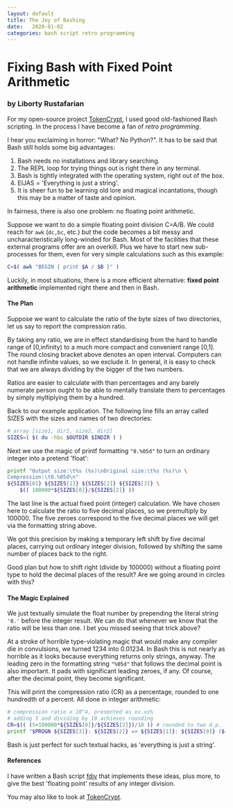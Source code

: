 ```yaml
---
layout: default
title: The Joy of Bashing
date:   2020-01-02
categories: bash script retro programming
---
```

# Fixing Bash with Fixed Point Arithmetic

### by Liborty Rustafarian

For my open-source project [TokenCrypt](https://github.com/liborty/TokenCrypt),
I used good old-fashioned Bash scripting. In the process I have become a fan of *retro programming*.

I hear you exclaiming in horror: "What? No Python?".
It has to be said that Bash still holds some big advantages: 

1. Bash needs no installations and library searching.
2. The REPL loop for trying things out is right there in any terminal.
3. Bash is tightly integrated with the operating system, right out of the box.
4. EIJAS = 'Everything is just a string'.
5. It is sheer fun to be learning old lore and magical incantations, 
though this may be a matter of taste and opinion.

In fairness, there is also one problem: no floating point arithmetic.

Suppose we want to do a simple floating point division C=A/B. 
We could reach for `awk` (`dc,bc`, etc.) but the code becomes a bit messy 
and uncharacteristically long-winded for Bash. Most of the facilities that
these external programs offer are an overkill. Plus we have to start new
sub-processes for them, even for very simple calculations such as this example: 
```bash
C=$( awk "BEGIN { print $A / $B }" )
```
Luckily, in most situations, there is a more efficient alternative:
**fixed point arithmetic** implemented right there and then in Bash.

#### The Plan
Suppose we want to calculate the ratio of the byte sizes of two directories, let us say to report the compression ratio. 

By taking any ratio,
we are in effect standardising from the hard to handle range of [0,infinity) 
to a much more compact and convenient range [0,1].
The round closing bracket above denotes an open interval. Computers can not handle infinite values, so we exclude it. 
In general, it is easy to check that we are always dividing by the bigger of the two numbers.

Ratios are easier to calculate with than percentages and any barely numerate person
ought to be able to mentally translate them to percentages by simply myltiplying
 them by a hundred.

Back to our example application. The following line fills an array called SIZES with the sizes and names of two directories:
 
```bash
# array [size1, dir1, size2, dir2]
SIZES=( $( du -hbs $OUTDIR $INDIR ) ) 
```

Next we use the magic of printf formatting `"0.%05d"` to turn an ordinary integer into a pretend 'float':

```bash
printf "Output size:\t%s (%s)\nOriginal size:\t%s (%s)\n \
Compression:\t0.%05d\n" 
${SIZES[0]} ${SIZES[1]} ${SIZES[2]} ${SIZES[3]} \
	$(( 100000*${SIZES[0]}/${SIZES[2]} ))
```

The last line is the actual fixed point (integer) calculation. We have chosen here to calculate the
ratio to five decimal places, so we premultiply by 100000. The five zeroes correspond
to the five decimal places we will get via the formatting string above.

We got this precision by
making a temporary left shift by five decimal places, carrying out ordinary integer division,
followed by shifting the same number of places back to the right.

Good plan but how to shift right (divide by 100000) without a floating point type to hold the decimal places of the result? Are we going around in circles with this?

#### The Magic Explained 
We just textually simulate the float number by prepending the literal string `'0.'` before the integer result. We can do that whenever we know that the ratio will be less than one. I bet you missed seeing that trick above?

At a stroke of horrible type-violating magic
that would make any compiler die in convulsions, we turned 1234 into 0.01234. In Bash this is not nearly as horrible as it looks because everything returns only strings, anyway. The leading zero in the formatting string  `"%05d"` that follows the decimal point is also important. It pads with  significant leading zeroes, if any. Of course, after the decimal point, they become significant.

This will print the compression ratio (CR) as a percentage, rounded to one hundredth of a percent. All done in integer arithmetic:

```bash
# compression ratio x 10^4, presented as xx.xx%
# adding 5 and dividing by 10 achieves rounding
CR=$(( (5+100000*${SIZES[0]}/${SIZES[2]})/10 )) # rounded to two d.p.	
printf "$PROGN ${SIZES[3]}: ${SIZES[2]} => ${SIZES[1]}: ${SIZES[0]} (${CR: 0:2}.${CR: 2:4} %%)\n"
```

Bash is just perfect for such textual hacks, as 'everything is just a string'.

#### References

I have written a Bash script [fdiv](https://github.com/liborty/fdiv) that implements these ideas, plus more, to give the best 'floating point' results of any integer division.

You may also like to look at [TokenCrypt](https://github.com/liborty/TokenCrypt). 
